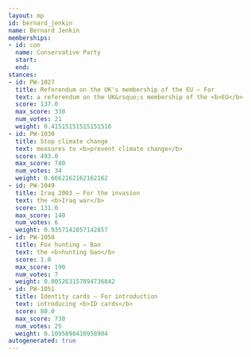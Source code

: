 ```yaml
---
layout: mp
id: bernard_jenkin
name: Bernard Jenkin
memberships:
- id: con
  name: Conservative Party
  start: 
  end: 
stances:
- id: PW-1027
  title: Referendum on the UK's membership of the EU — For
  text: a referendum on the UK&rsquo;s membership of the <b>EU</b>
  score: 137.0
  max_score: 330
  num_votes: 21
  weight: 0.41515151515151516
- id: PW-1030
  title: Stop climate change
  text: measures to <b>prevent climate change</b>
  score: 493.0
  max_score: 740
  num_votes: 34
  weight: 0.6662162162162162
- id: PW-1049
  title: Iraq 2003 — For the invasion
  text: the <b>Iraq war</b>
  score: 131.0
  max_score: 140
  num_votes: 6
  weight: 0.9357142857142857
- id: PW-1050
  title: Fox hunting — Ban
  text: the <b>hunting ban</b>
  score: 1.0
  max_score: 190
  num_votes: 7
  weight: 0.005263157894736842
- id: PW-1051
  title: Identity cards — For introduction
  text: introducing <b>ID cards</b>
  score: 80.0
  max_score: 730
  num_votes: 25
  weight: 0.1095890410958904
autogenerated: true
---
```


